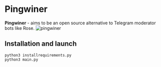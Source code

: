 ﻿# Pingwiner

**Pingwiner** - aims to be an open source alternative to Telegram moderator bots like Rose.
	![pingwiner](https://i.imgur.com/bxoRB2X.jpg)
## Installation and launch

    python3 installrequirements.py
    python3 main.py

